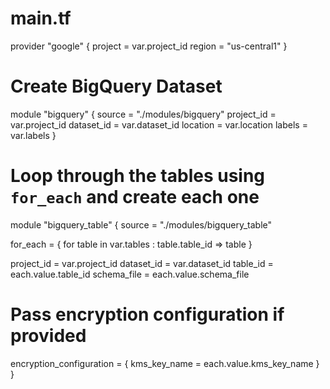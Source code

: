 # main.tf

provider "google" {
  project = var.project_id
  region  = "us-central1"
}

# Create BigQuery Dataset
module "bigquery" {
  source      = "./modules/bigquery"
  project_id  = var.project_id
  dataset_id  = var.dataset_id
  location    = var.location
  labels      = var.labels
}

# Loop through the tables using `for_each` and create each one
module "bigquery_table" {
  source      = "./modules/bigquery_table"
  
  for_each    = { for table in var.tables : table.table_id => table }

  project_id  = var.project_id
  dataset_id  = var.dataset_id
  table_id    = each.value.table_id
  schema_file = each.value.schema_file

  # Pass encryption configuration if provided
  encryption_configuration = {
    kms_key_name = each.value.kms_key_name
  }
}
